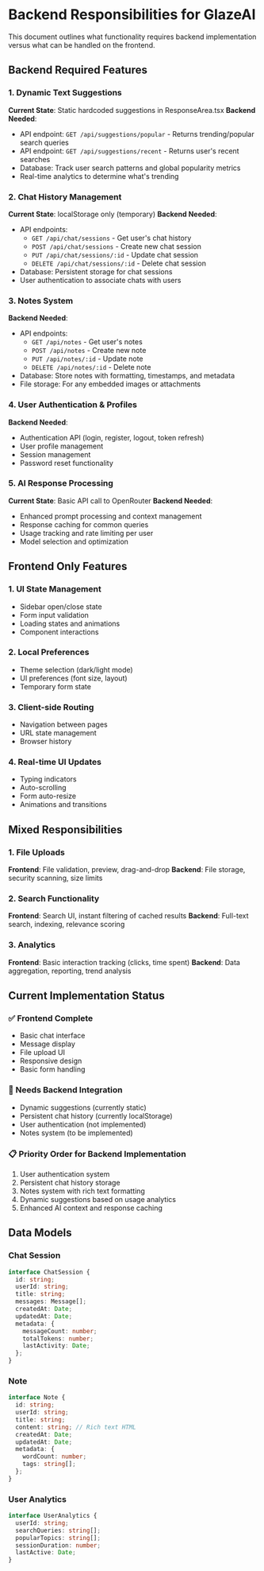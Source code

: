 # Backend Responsibilities for GlazeAI

This document outlines what functionality requires backend implementation versus what can be handled on the frontend.

## Backend Required Features

### 1. Dynamic Text Suggestions
**Current State**: Static hardcoded suggestions in ResponseArea.tsx
**Backend Needed**:
- API endpoint: `GET /api/suggestions/popular` - Returns trending/popular search queries
- API endpoint: `GET /api/suggestions/recent` - Returns user's recent searches
- Database: Track user search patterns and global popularity metrics
- Real-time analytics to determine what's trending

### 2. Chat History Management
**Current State**: localStorage only (temporary)
**Backend Needed**:
- API endpoints: 
  - `GET /api/chat/sessions` - Get user's chat history
  - `POST /api/chat/sessions` - Create new chat session
  - `PUT /api/chat/sessions/:id` - Update chat session
  - `DELETE /api/chat/sessions/:id` - Delete chat session
- Database: Persistent storage for chat sessions
- User authentication to associate chats with users

### 3. Notes System
**Backend Needed**:
- API endpoints:
  - `GET /api/notes` - Get user's notes
  - `POST /api/notes` - Create new note
  - `PUT /api/notes/:id` - Update note
  - `DELETE /api/notes/:id` - Delete note
- Database: Store notes with formatting, timestamps, and metadata
- File storage: For any embedded images or attachments

### 4. User Authentication & Profiles
**Backend Needed**:
- Authentication API (login, register, logout, token refresh)
- User profile management
- Session management
- Password reset functionality

### 5. AI Response Processing
**Current State**: Basic API call to OpenRouter
**Backend Needed**:
- Enhanced prompt processing and context management
- Response caching for common queries
- Usage tracking and rate limiting per user
- Model selection and optimization

## Frontend Only Features

### 1. UI State Management
- Sidebar open/close state
- Form input validation
- Loading states and animations
- Component interactions

### 2. Local Preferences
- Theme selection (dark/light mode)
- UI preferences (font size, layout)
- Temporary form state

### 3. Client-side Routing
- Navigation between pages
- URL state management
- Browser history

### 4. Real-time UI Updates
- Typing indicators
- Auto-scrolling
- Form auto-resize
- Animations and transitions

## Mixed Responsibilities

### 1. File Uploads
**Frontend**: File validation, preview, drag-and-drop
**Backend**: File storage, security scanning, size limits

### 2. Search Functionality
**Frontend**: Search UI, instant filtering of cached results
**Backend**: Full-text search, indexing, relevance scoring

### 3. Analytics
**Frontend**: Basic interaction tracking (clicks, time spent)
**Backend**: Data aggregation, reporting, trend analysis

## Current Implementation Status

### ✅ Frontend Complete
- Basic chat interface
- Message display
- File upload UI
- Responsive design
- Basic form handling

### 🚧 Needs Backend Integration
- Dynamic suggestions (currently static)
- Persistent chat history (currently localStorage)
- User authentication (not implemented)
- Notes system (to be implemented)

### 📋 Priority Order for Backend Implementation
1. User authentication system
2. Persistent chat history storage
3. Notes system with rich text formatting
4. Dynamic suggestions based on usage analytics
5. Enhanced AI context and response caching

## Data Models

### Chat Session
```typescript
interface ChatSession {
  id: string;
  userId: string;
  title: string;
  messages: Message[];
  createdAt: Date;
  updatedAt: Date;
  metadata: {
    messageCount: number;
    totalTokens: number;
    lastActivity: Date;
  };
}
```

### Note
```typescript
interface Note {
  id: string;
  userId: string;
  title: string;
  content: string; // Rich text HTML
  createdAt: Date;
  updatedAt: Date;
  metadata: {
    wordCount: number;
    tags: string[];
  };
}
```

### User Analytics
```typescript
interface UserAnalytics {
  userId: string;
  searchQueries: string[];
  popularTopics: string[];
  sessionDuration: number;
  lastActive: Date;
}
```